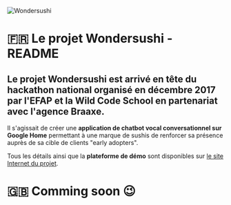 ![Wondersushi](https://s26.postimg.org/j7bg79e1l/Wondersushi_logo_350.png)

# 🇫🇷 Le projet Wondersushi - README

## Le projet Wondersushi est arrivé en tête du hackathon national organisé en décembre 2017 par l'EFAP et la Wild Code School en partenariat avec l'agence Braaxe.

Il s'agissait de créer une **application de chatbot vocal conversationnel sur Google Home** permettant à une marque de sushis de renforcer sa présence auprès de sa cible de clients "early adopters".

Tous les détails ainsi que la **plateforme de démo** sont disponibles sur [le site Internet du projet](https://wondersushi.herokuapp.com).

# 🇬🇧 Comming soon 😉
